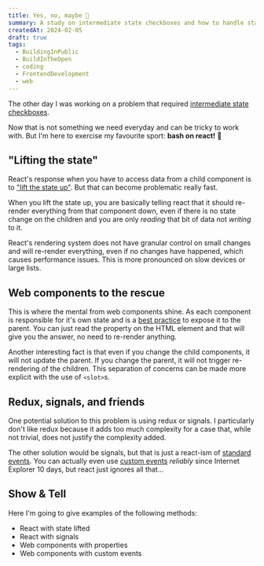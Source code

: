 ```yaml
---
title: Yes, no, maybe 🎱
summary: A study on intermediate state checkboxes and how to handle state in react.
createdAt: 2024-02-05
draft: true
tags:
  - BuildingInPublic
  - BuildInTheOpen
  - coding
  - FrontendDevelopment
  - web
---
```

The other day I was working on a problem that required [intermediate state checkboxes](https://developer.mozilla.org/en-US/docs/Web/CSS/:indeterminate).

Now that is not something we need everyday and can be tricky to work with. But I'm here to exercise my favourite sport: **bash on react!** 🏏

## "Lifting the state"

React's response when you have to access data from a child component is to ["lift the state up"](https://react.dev/learn/sharing-State-between-components). But that can become problematic really fast.

When you lift the state up, you are basically telling react that it should re-render everything from that component down, even if there is no state change on the children and you are only _reading_ that bit of data not _writing_ to it.

React's rendering system does not have granular control on small changes and will re-render everything, even if no changes have happened, which causes performance issues. This is more pronounced on slow devices or large lists.

## Web components to the rescue

This is where the mental from web components shine. As each component is responsible for it's own state and is a [best practice](https://web.dev/articles/custom-elements-best-practices#aim-to-keep-primitive-data-attributes-and-properties-in-sync,-reflecting-from-property-to-attribute,-and-vice-versa) to expose it to the parent. You can just read the property on the HTML element and that will give you the answer, no need to re-render anything.

Another interesting fact is that even if you change the child components, it will not update the parent. If you change the parent, it will not trigger re-rendering of the children. This separation of concerns can be made more explicit with the use of `<slot>`s.

## Redux, signals, and friends

One potential solution to this problem is using redux or signals. I particularly don't like redux because it adds too much complexity for a case that, while not trivial, does not justify the complexity added.

The other solution would be signals, but that is just a react-ism of [standard events](https://developer.mozilla.org/en-US/docs/Web/API/Event). You can actually even use [custom events](https://developer.mozilla.org/en-US/docs/Web/API/CustomEvent/CustomEvent) _reliably_ since Internet Explorer 10 days, but react just ignores all that...

## Show & Tell

Here I'm going to give examples of the following methods:
- React with state lifted
- React with signals
- Web components with properties
- Web components with custom events
